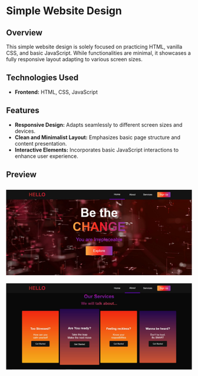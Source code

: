 # Simple Website Design

## Overview

This simple website design is solely focused on practicing HTML, vanilla CSS, and basic JavaScript. While functionalities are minimal, it showcases a fully responsive layout adapting to various screen sizes. 
## Technologies Used

- **Frontend:** HTML, CSS, JavaScript

## Features

- **Responsive Design:** Adapts seamlessly to different screen sizes and devices.
- **Clean and Minimalist Layout:** Emphasizes basic page structure and content presentation.
- **Interactive Elements:** Incorporates basic JavaScript interactions to enhance user experience.
  
## Preview

![Alt text](images/preview_1.jpg?raw=true "Preview_1")
---
![Alt text](images/preview_2.jpg?raw=true "Preview_2")
